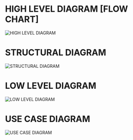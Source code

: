 # HIGH LEVEL DIAGRAM [FLOW CHART]
![HIGH LEVEL DIAGRAM](https://user-images.githubusercontent.com/98821055/153697671-2f9a79f3-bb0d-40a9-b0de-d20236f54371.png)


# STRUCTURAL DIAGRAM
![STRUCTURAL DIAGRAM](https://user-images.githubusercontent.com/98821055/153697746-059cff0d-0e27-4175-86cd-ab026ea82b52.png)

# LOW LEVEL DIAGRAM
![LOW LEVEL DIAGRAM](https://user-images.githubusercontent.com/98821055/156309016-ab53a7c1-ff69-4ff7-9d2e-9d85d0d39a22.png)

# USE CASE DIAGRAM
![USE CASE DIAGRAM](https://user-images.githubusercontent.com/98821055/156309337-bfd7b326-cd05-4e29-8781-5a1703ed8a43.png)
